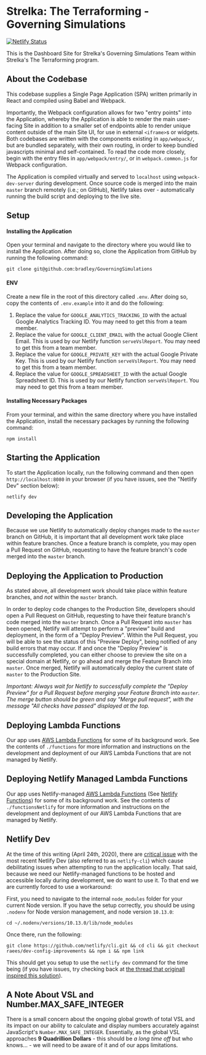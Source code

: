 # Strelka: The Terraforming - Governing Simulations
[![Netlify Status](https://api.netlify.com/api/v1/badges/fb4c1f39-9388-4af6-afb3-5ddf3bc134e5/deploy-status)](https://app.netlify.com/sites/governing-simulations/deploys)

This is the Dashboard Site for Strelka's Governing Simulations Team within Strelka's The Terraforming program.

## About the Codebase
This codebase supplies a Single Page Application (SPA) written primarily in React and compiled using Babel and Webpack.

Importantly, the Webpack configuration allows for two "entry points" into the Application, whereby the Application is able to render the main user-facing Site in addition to a smaller set of endpoints able to render unique content outside of the main Site UI, for use in external `<iframe>`s or widgets. Both codebases are written with the components existing in `app/webpack/`, but are bundled separately, with their own routing, in order to keep bundled javascripts minimal and self-contained. To read the code more closely, begin with the entry files in `app/webpack/entry/`, or in `webpack.common.js` for Webpack configuration.

The Application is compiled virtually and served to `localhost` using `webpack-dev-server` during development. Once source code is merged into the main `master` branch remotely (i.e.; on GitHub), Netlify takes over - automatically running the build script and deploying to the live site.

## Setup

#### Installing the Application
Open your terminal and navigate to the directory where you would like to install the Application. After doing so, clone the Application from GitHub by running the following command:

```
git clone git@github.com:bradley/GoverningSimulations
```

#### ENV
Create a new file in the root of this directory called `.env`. After doing so, copy the contents of `.env.example` into it and do the following:
1. Replace the value for `GOOGLE_ANALYTICS_TRACKING_ID` with the actual Google Analytics Tracking ID. You may need to get this from a team member.
2. Replace the value for `GOOGLE_CLIENT_EMAIL` with the actual Google Client Email. This is used by our Netlify function `serveVslReport`. You may need to get this from a team member.
3. Replace the value for `GOOGLE_PRIVATE_KEY` with the actual Google Private Key. This is used by our Netlify function `serveVslReport`. You may need to get this from a team member.
4. Replace the value for `GOOGLE_SPREADSHEET_ID` with the actual Google Spreadsheet ID. This is used by our Netlify function `serveVslReport`. You may need to get this from a team member.

#### Installing Necessary Packages
From your terminal, and within the same directory where you have installed the Application, install the necessary packages by running the following command:

```
npm install
```

## Starting the Application
To start the Application locally, run the following command and then open `http://localhost:8080` in your browser (if you have issues, see the "Netlify Dev" section below):

```
netlify dev
```

## Developing the Application
Because we use Netlify to automatically deploy changes made to the `master` branch on GitHub, it is important that all development work take place within feature branches. Once a feature branch is complete, you may open a Pull Request on GitHub, requesting to have the feature branch's code merged into the `master` branch.

## Deploying the Application to Production
As stated above, all development work should take place within feature branches, and _not_ within the `master` branch.

In order to deploy code changes to the Production Site, developers should open a Pull Request on GitHub, requesting to have their feature branch's code merged into the `master` branch. Once a Pull Request into `master` has been opened, Netlify will attempt to perform a "preview" build and deployment, in the form of a "Deploy Preview". Within the Pull Request, you will be able to see the status of this "Preview Deploy", being notified of any build errors that may occur. If and once the "Deploy Preview" is successfully completed, you can either choose to preview the site on a special domain at Netlify, or go ahead and merge the Feature Branch into `master`. Once merged, Netlify will automatically deploy the current state of `master` to the Production Site.

*Important: Always wait for Netlify to successfully complete the "Deploy Preview" for a Pull Request before merging your Feature Branch into `master`. The merge button should be green and say "Merge pull request", with the message "All checks have passed" displayed at the top.*

## Deploying Lambda Functions
Our app uses [AWS Lambda Functions](https://docs.aws.amazon.com/lambda/latest/dg/nodejs-handler.html) for some of its background work. See the contents of `./functions` for more information and instructions on the development and deployment of our AWS Lambda Functions that are not managed by Netlify.

## Deploying Netlify Managed Lambda Functions
Our app uses Netlify-managed [AWS Lambda Functions](https://docs.aws.amazon.com/lambda/latest/dg/nodejs-handler.html) (See [Netlify Functions](https://docs.netlify.com/functions/overview/)) for some of its background work. See the contents of `./functionsNetlify` for more information and instructions on the development and deployment of our AWS Lambda Functions that are managed by Netlify.

## Netlify Dev
At the time of this writing (April 24th, 2020), there are [critical issue](https://github.com/netlify/cli/issues/827) with the most recent Netlify Dev (also referred to as `netlify-cli`) which cause debilitating issues when attempting to run the application locally. That said, because we need our Netlify-managed functions to be hosted and accessible locally during development, we do want to use it. To that end we are currently forced to use a workaround:

First, you need to navigate to the internal `node_modules` folder for your current Node version. If you have the setup correctly, you should be using `.nodenv` for Node version management, and node version `10.13.0`:

```
cd ~/.nodenv/versions/10.13.0/lib/node_modules
```

Once there, run the following:
```
git clone https://github.com/netlify/cli.git && cd cli && git checkout raees/dev-config-improvements && npm i && npm link
```

This should get you setup to use the `netlify dev` command for the time being (if you have issues, try checking back at [the thread that originall inspired this solution](https://github.com/netlify/cli/issues/827)).

## A Note About VSL and Number.MAX_SAFE_INTEGER
There is a small concern about the ongoing global growth of total VSL and its impact on our ability to calculate and display numbers accurately against JavaScript's `Number.MAX_SAFE_INTEGER`. Essentially, as the global VSL approaches **9 Quadrillion Dollars** - this should be _a long time off_ but who knows... - we will need to be aware of it and of our apps limitations.

